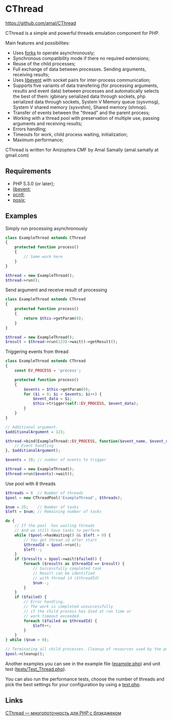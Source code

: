 CThread
====

https://github.com/amal/CThread

CThread is a simple and powerful threads emulation component for PHP.

Main features and possibilites:

* Uses [forks](http://php.net/pcntl-fork) to operate asynchronously;
* Synchronous compatibility mode if there no required extensions;
* Reuse of the child processes;
* Full exchange of data between processes. Sending arguments, receiving results;
* Uses [libevent](http://php.net/libevent) with socket pairs for inter-process communication;
* Supports five variants of data transfering (for processing arguments, results and event data) between processes and automatically selects the best of them: igbinary serialized data through sockets, php serialized data through sockets, System V Memory queue (sysvmsg), System V shared memory (sysvshm), Shared memory (shmop).
* Transfer of events between the "thread" and the parent process;
* Working with a thread pool with preservation of multiple use, passing arguments and receiving results;
* Errors handling;
* Timeouts for work, child process waiting, initialization;
* Maximum performance;

CThread is written for Anizoptera CMF by Amal Samally (amal.samally at gmail.com)


Requirements
------------

* PHP 5.3.0 (or later);
* [libevent](http://php.net/libevent);
* [pcntl](http://php.net/pcntl);
* [posix](http://php.net/posix);


Examples
--------

Simply run processing asynchronously

```php
class ExampleThread extends CThread
{
	protected function process()
	{
		// Some work here
	}
}

$thread = new ExampleThread();
$thread->run();
```

Send argument and receive result of processing

```php
class ExampleThread extends CThread
{
	protected function process()
	{
		return $this->getParam(0);
	}
}

$thread = new ExampleThread();
$result = $thread->run(123)->wait()->getResult();
```

Triggering events from thread

```php
class ExampleThread extends CThread
{
	const EV_PROCESS = 'process';

	protected function process()
	{
		$events = $this->getParam(0);
		for ($i = 0; $i < $events; $i++) {
			$event_data = $i;
			$this->trigger(self::EV_PROCESS, $event_data);
		}
	}
}

// Additional argument.
$additionalArgument = 123;

$thread->bind(ExampleThread::EV_PROCESS, function($event_name, $event_data, $additional_arg)  {
	// Event handling
}, $additionalArgument);

$events = 10; // number of events to trigger

$thread = new ExampleThread();
$thread->run($events)->wait();
```

Use pool with 8 threads

```php
$threads = 8  // Number of threads
$pool = new CThreadPool('ExampleThread', $threads);

$num = 25;    // Number of tasks
$left = $num; // Remaining number of tasks

do {
	// If the pool  has waiting threads
	// And we still have tasks to perform
	while ($pool->hasWaiting() && $left > 0) {
		// You get thread id after start
		$threadId = $pool->run();
		$left--;
	}
	if ($results = $pool->wait($failed)) {
		foreach ($results as $threadId => $result) {
			// Successfully completed task
			// Result can be identified
			// with thread id ($threadId)
			$num--;
		}
	}
	if ($failed) {
		// Error handling.
		// The work is completed unsuccessfully
		// if the child process has died at run time or
		// work timeout exceeded.
		foreach ($failed as $threadId) {
			$left++;
		}
	}
} while ($num > 0);

// Terminating all child processes. Cleanup of resources used by the pool.
$pool->cleanup();
```

Another examples you can see in the example file ([example.php](https://github.com/amal/CThread/blob/master/example.php)) and unit test ([tests/Test_Thread.php](https://github.com/amal/CThread/blob/master/tests/Test_Thread.php)).

You can also run the performance tests, choose the number of threads and pick the best settings for your configuration by using a [test.php](https://github.com/amal/CThread/blob/master/test.php).


Links
-----

[CThread — многопоточность для PHP с блэкджеком](http://habrahabr.ru/blogs/php/134501/)

